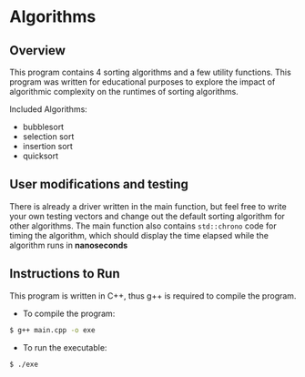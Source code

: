 # Algorithms

## Overview

This program contains 4 sorting algorithms and a few utility functions. This program was written for educational purposes to explore the impact of algorithmic complexity on the runtimes of sorting algorithms.

Included Algorithms:
- bubblesort
- selection sort
- insertion sort
- quicksort

## User modifications and testing

There is already a driver written in the main function, but feel free to write your own testing vectors and change out the default sorting algorithm for other algorithms. The main function also contains ```std::chrono``` code for timing the algorithm, which should display the time elapsed while the algorithm runs in **nanoseconds**

## Instructions to Run

This program is written in C++, thus g++ is required to compile the program.
- To compile the program:
```bash
$ g++ main.cpp -o exe
```
- To run the executable:
```bash
$ ./exe
```
